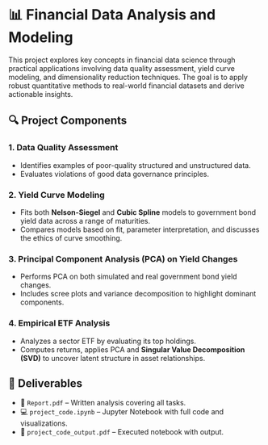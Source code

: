 # 📊 Financial Data Analysis and Modeling

This project explores key concepts in financial data science through practical applications involving data quality assessment, yield curve modeling, and dimensionality reduction techniques. The goal is to apply robust quantitative methods to real-world financial datasets and derive actionable insights.

## 🔍 Project Components

### 1. Data Quality Assessment
- Identifies examples of poor-quality structured and unstructured data.
- Evaluates violations of good data governance principles.

### 2. Yield Curve Modeling
- Fits both **Nelson-Siegel** and **Cubic Spline** models to government bond yield data across a range of maturities.
- Compares models based on fit, parameter interpretation, and discusses the ethics of curve smoothing.

### 3. Principal Component Analysis (PCA) on Yield Changes
- Performs PCA on both simulated and real government bond yield changes.
- Includes scree plots and variance decomposition to highlight dominant components.

### 4. Empirical ETF Analysis
- Analyzes a sector ETF by evaluating its top holdings.
- Computes returns, applies PCA and **Singular Value Decomposition (SVD)** to uncover latent structure in asset relationships.

## 📁 Deliverables
- 📝 `Report.pdf` – Written analysis covering all tasks.
- 💻 `project_code.ipynb` – Jupyter Notebook with full code and visualizations.
- 📄 `project_code_output.pdf` – Executed notebook with output.

